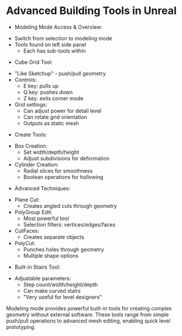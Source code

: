 # Advanced Building Tools in Unreal

* Modeling Mode Access & Overview:
 - Switch from selection to modeling mode
 - Tools found on left side panel
   * Each has sub-tools within

* Cube Grid Tool:
 - "Like Sketchup" - push/pull geometry
 - Controls:
   * E key: pulls up
   * Q key: pushes down
   * Z key: exits corner mode
 - Grid settings:
   * Can adjust power for detail level
   * Can rotate grid orientation
   * Outputs as static mesh

* Create Tools:
 - Box Creation:
   * Set width/depth/height
   * Adjust subdivisions for deformation
 - Cylinder Creation:
   * Radial slices for smoothness
   * Boolean operations for hollowing
 
* Advanced Techniques:
 - Plane Cut:
   * Creates angled cuts through geometry 
 - PolyGroup Edit:
   * Most powerful tool
   * Selection filters: vertices/edges/faces
 - CutFaces:
   * Creates separate objects
 - PolyCut:
   * Punches holes through geometry
   * Multiple shape options

* Built-in Stairs Tool:
 - Adjustable parameters:
   * Step count/width/height/depth
   * Can make curved stairs
   * "Very useful for level designers"

Modeling mode provides powerful built-in tools for creating complex geometry without external software. These tools range from simple push/pull operations to advanced mesh editing, enabling quick level prototyping.